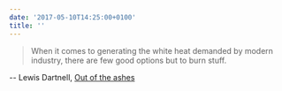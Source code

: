 ```yaml
---
date: '2017-05-10T14:25:00+0100'
title: ''
---
```

> When it comes to generating the white heat demanded by modern industry, there are few good options but to burn stuff.

-- Lewis Dartnell, [Out of the ashes](https://aeon.co/essays/could-we-reboot-a-modern-civilisation-without-fossil-fuels)
